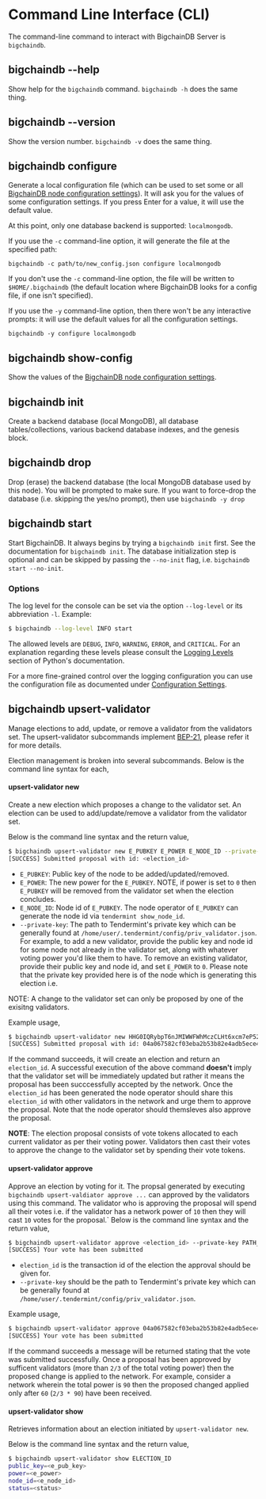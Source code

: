<!---
Copyright BigchainDB GmbH and BigchainDB contributors
SPDX-License-Identifier: (Apache-2.0 AND CC-BY-4.0)
Code is Apache-2.0 and docs are CC-BY-4.0
--->

# Command Line Interface (CLI)

The command-line command to interact with BigchainDB Server is `bigchaindb`.


## bigchaindb \-\-help

Show help for the `bigchaindb` command. `bigchaindb -h` does the same thing.


## bigchaindb \-\-version

Show the version number. `bigchaindb -v` does the same thing.


## bigchaindb configure

Generate a local configuration file (which can be used to set some or all [BigchainDB node configuration settings](configuration.html)). It will ask you for the values of some configuration settings.
If you press Enter for a value, it will use the default value.

At this point, only one database backend is supported: `localmongodb`.

If you use the `-c` command-line option, it will generate the file at the specified path:
```text
bigchaindb -c path/to/new_config.json configure localmongodb
```

If you don't use the `-c` command-line option, the file will be written to `$HOME/.bigchaindb` (the default location where BigchainDB looks for a config file, if one isn't specified).

If you use the `-y` command-line option, then there won't be any interactive prompts: it will use the default values for all the configuration settings.
```text
bigchaindb -y configure localmongodb
```


## bigchaindb show-config

Show the values of the [BigchainDB node configuration settings](configuration.html).


## bigchaindb init

Create a backend database (local MongoDB), all database tables/collections,
various backend database indexes, and the genesis block.


## bigchaindb drop

Drop (erase) the backend database (the local MongoDB database used by this node).
You will be prompted to make sure.
If you want to force-drop the database (i.e. skipping the yes/no prompt), then use `bigchaindb -y drop`


## bigchaindb start

Start BigchainDB. It always begins by trying a `bigchaindb init` first. See the documentation for `bigchaindb init`.
The database initialization step is optional and can be skipped by passing the `--no-init` flag, i.e. `bigchaindb start --no-init`.

### Options

The log level for the console can be set via the option `--log-level` or its
abbreviation `-l`. Example:

```bash
$ bigchaindb --log-level INFO start
```

The allowed levels are `DEBUG`, `INFO`, `WARNING`, `ERROR`, and `CRITICAL`.
For an explanation regarding these levels please consult the
[Logging Levels](https://docs.python.org/3.6/library/logging.html#levels)
section of Python's documentation.

For a more fine-grained control over the logging configuration you can use the
configuration file as documented under
[Configuration Settings](configuration.html).


## bigchaindb upsert-validator

Manage elections to add, update, or remove a validator from the validators set. The upsert-validator subcommands implement [BEP-21](https://github.com/bigchaindb/BEPs/tree/master/21), please refer it for more details.

Election management is broken into several subcommands. Below is the command line syntax for each,

#### upsert-validator new

Create a new election which proposes a change to the validator set. An election can be used to add/update/remove a validator from the validator set.

Below is the command line syntax and the return value,

```bash
$ bigchaindb upsert-validator new E_PUBKEY E_POWER E_NODE_ID --private-key PATH_TO_YOUR_PRIVATE_KEY
[SUCCESS] Submitted proposal with id: <election_id>
```

- `E_PUBKEY`: Public key of the node to be added/updated/removed.
- `E_POWER`: The new power for the `E_PUBKEY`. NOTE, if power is set to `0` then `E_PUBKEY` will be removed from the validator set when the election concludes.
- `E_NODE_ID`: Node id of `E_PUBKEY`. The node operator of `E_PUBKEY` can generate the node id via `tendermint show_node_id`. 
- `--private-key`: The path to Tendermint's private key which can be generally found at `/home/user/.tendermint/config/priv_validator.json`. For example, to add a new validator, provide the public key and node id for some node not already in the validator set, along with whatever voting power you'd like them to have. To remove an existing validator, provide their public key and node id, and set `E_POWER` to `0`. Please note that the private key provided here is of the node which is generating this election i.e. 


NOTE: A change to the validator set can only be proposed by one of the exisitng validators.

Example usage,

```bash
$ bigchaindb upsert-validator new HHG0IQRybpT6nJMIWWFWhMczCLHt6xcm7eP52GnGuPY= 1 fb7140f03a4ffad899fabbbf655b97e0321add66 --private-key /home/user/.tendermint/config/priv_validator.json
[SUCCESS] Submitted proposal with id: 04a067582cf03eba2b53b82e4adb5ece424474cbd4f7183780855a93ac5e3caa
```

If the command succeeds, it will create an election and return an `election_id`. A successful execution of the above command **doesn't** imply that the validator set will be immediately updated but rather it means the proposal has been succcessfully accepted by the network. Once the `election_id` has been generated the node operator should share this `election_id` with other validators in the network and urge them to approve the proposal. Note that the node operator should themsleves also approve the proposal.


**NOTE**: The election proposal consists of vote tokens allocated to each current validator as per their voting power. Validators then cast their votes to approve the change to the validator set by spending their vote tokens.


#### upsert-validator approve

Approve an election by voting for it. The propsal generated by executing `bigchaindb upsert-valdiator approve ...` can approved by the validators using this command. The validator who is approving the proposal will spend all their votes i.e. if the validator has a network power of `10` then they will cast `10` votes for the proposal.`
Below is the command line syntax and the return value,

 ```bash
$ bigchaindb upsert-validator approve <election_id> --private-key PATH_TO_YOUR_PRIVATE_KEY
[SUCCESS] Your vote has been submitted
```

- `election_id` is the transaction id of the election the approval should be given for.
- `--private-key` should be the path to Tendermint's private key which can be generally found at `/home/user/.tendermint/config/priv_validator.json`.

 Example usage,
 ```bash
$ bigchaindb upsert-validator approve 04a067582cf03eba2b53b82e4adb5ece424474cbd4f7183780855a93ac5e3caa --private-key /home/user/.tendermint/config/priv_validator.json
[SUCCESS] Your vote has been submitted
```

If the command succeeds a message will be returned stating that the vote was submitted successfully. Once a proposal has been approved by sufficent validators (more than `2/3` of the total voting power) then the proposed change is applied to the network. For example, consider a network wherein the total power is `90` then the proposed changed applied only after `60` (`2/3 * 90`) have been received.

#### upsert-validator show

Retrieves information about an election initiated by `upsert-validator new`.

Below is the command line syntax and the return value,

```bash
$ bigchaindb upsert-validator show ELECTION_ID
public_key=<e_pub_key>
power=<e_power>
node_id=<e_node_id>
status=<status>
```